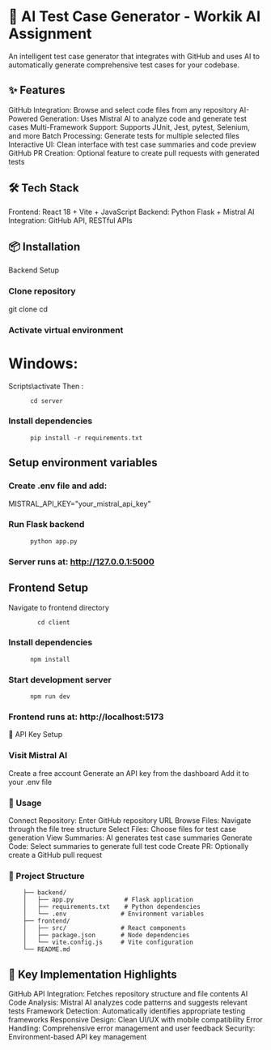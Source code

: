 # 🚀 AI Test Case Generator - Workik AI Assignment
An intelligent test case generator that integrates with GitHub and uses AI to automatically generate comprehensive test cases for your codebase.
## ✨ Features

GitHub Integration: Browse and select code files from any repository
AI-Powered Generation: Uses Mistral AI to analyze code and generate test cases
Multi-Framework Support: Supports JUnit, Jest, pytest, Selenium, and more
Batch Processing: Generate tests for multiple selected files
Interactive UI: Clean interface with test case summaries and code preview
GitHub PR Creation: Optional feature to create pull requests with generated tests

## 🛠️ Tech Stack
Frontend: React 18 + Vite + JavaScript
Backend: Python Flask + Mistral AI
Integration: GitHub API, RESTful APIs
## 📦 Installation
Backend Setup
### Clone repository
git clone <your-repo-url>
cd <repo-name>

### Activate virtual environment
# Windows:
Scripts\activate
Then :
                  
          cd server
### Install dependencies
          pip install -r requirements.txt

## Setup environment variables
### Create .env file and add:
MISTRAL_API_KEY="your_mistral_api_key"

### Run Flask backend
          python app.py
### Server runs at: http://127.0.0.1:5000
## Frontend Setup
Navigate to frontend directory
                
            cd client

### Install dependencies
          npm install

### Start development server
          npm run dev
### Frontend runs at: http://localhost:5173
🔑 API Key Setup

### Visit Mistral AI
Create a free account
Generate an API key from the dashboard
Add it to your .env file

### 🚀 Usage

Connect Repository: Enter GitHub repository URL
Browse Files: Navigate through the file tree structure
Select Files: Choose files for test case generation
View Summaries: AI generates test case summaries
Generate Code: Select summaries to generate full test code
Create PR: Optionally create a GitHub pull request

### 📁 Project Structure
        ├── backend/
        │   ├── app.py              # Flask application
        │   ├── requirements.txt    # Python dependencies
        │   └── .env               # Environment variables
        ├── frontend/
        │   ├── src/               # React components
        │   ├── package.json       # Node dependencies
        │   └── vite.config.js     # Vite configuration
        └── README.md
## 🎯 Key Implementation Highlights

GitHub API Integration: Fetches repository structure and file contents
AI Code Analysis: Mistral AI analyzes code patterns and suggests relevant tests
Framework Detection: Automatically identifies appropriate testing frameworks
Responsive Design: Clean UI/UX with mobile compatibility
Error Handling: Comprehensive error management and user feedback
Security: Environment-based API key management
